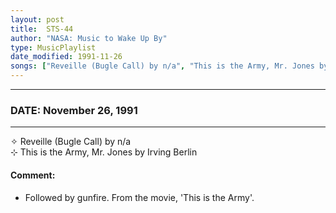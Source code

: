 ```yaml
---
layout: post
title:  STS-44
author: "NASA: Music to Wake Up By"
type: MusicPlaylist
date_modified: 1991-11-26
songs: ["Reveille (Bugle Call) by n/a", "This is the Army, Mr. Jones by Irving Berlin"]
---
```


----
### DATE: November 26, 1991
----
✧ Reveille (Bugle Call) by n/a  &nbsp;<br />
⊹ This is the Army, Mr. Jones by Irving Berlin

#### Comment:
* Followed by gunfire.
From the movie, 'This is the Army'.



<br/>
<center>
	<a target="_blank"
	   href="https://twitter.com/intent/tweet?hashtags=Space,NASA,Playlist,NASAWakeupCalls,SpaceProgram&text={{ page.author}}, '{{ page.songs.first }}' {{ page.title }}, {{ page.date | date: '%B %d, %Y' }}. {{ site.url }}{{ page.url }}&via=nasawakeupcalls"><i class="fab fa-twitter" alt="Tweet this page" style="font-size: 1.3em;"></i></a>
	&nbsp; 	<i class="fas fa-user-astronaut" style="font-size: 1.5em;"></i> &nbsp;
    <a type="amzn" search="'Reveille (Bugle Call) by n/a' or 'This is the Army, Mr. Jones by Irving Berlin'" category="popular music">
    <i class="fab fa-amazon" style="font-size: 1.3em;"></i></a>
</center>
